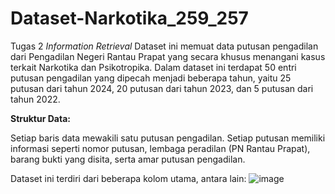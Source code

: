 # Dataset-Narkotika_259_257
Tugas 2 _Information Retrieval_
Dataset ini memuat data putusan pengadilan dari Pengadilan Negeri Rantau Prapat yang secara khusus menangani kasus terkait Narkotika dan Psikotropika. Dalam dataset ini terdapat 50 entri putusan pengadilan yang dipecah menjadi beberapa tahun, yaitu 25 putusan dari tahun 2024, 20 putusan dari tahun 2023, dan 5 putusan dari tahun 2022.



**Struktur Data:**

Setiap baris data mewakili satu putusan pengadilan. Setiap putusan memiliki informasi seperti nomor putusan, lembaga peradilan (PN Rantau Prapat), 
barang bukti yang disita, serta amar putusan pengadilan.

Dataset ini terdiri dari beberapa kolom utama, antara lain:
![image](https://github.com/user-attachments/assets/6c1df937-ec53-4f05-b53f-d3bf75b61560)


